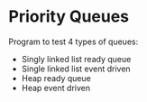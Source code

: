 # Priority Queues

Program to test 4 types of queues:

 - Singly linked list ready queue
 - Single linked list event driven
 - Heap ready queue
 - Heap event driven
